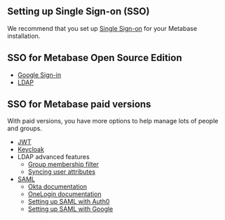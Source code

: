## Setting up Single Sign-on (SSO)

We recommend that you set up [Single Sign-on][sso-def] for your Metabase installation.

## SSO for Metabase Open Source Edition

- [Google Sign-in][google-sign-in]
- [LDAP][ldap]

## SSO for Metabase paid versions

With paid versions, you have more options to help manage lots of people and groups.

- [JWT][jwt]
- [Keycloak][keycloak]
- LDAP advanced features
  - [Group membership filter][ldap-group-membership-filter]
  - [Syncing user attributes][ldap-group-membership-filter]
- [SAML][saml]
  - [Okta documentation](https://developer.okta.com/docs/guides/saml-application-setup/overview/)
  - [OneLogin documentation](https://onelogin.service-now.com/support?id=kb_article&sys_id=83f71bc3db1e9f0024c780c74b961970)
  - [Setting up SAML with Auth0][saml-auth0]
  - [Setting up SAML with Google][saml-google]


[google-sign-in]: ./10-single-sign-on.md#enabling-google-sign-in
[jwt]: ../enterprise-guide/jwt.html
[keycloak]: ../enterprise-guide/sso-keycloak.html
[ldap]: ./10-single-sign-on.md#enabling-ldap-authentication
[ldap-group-membership-filter]: ./10-single-sign-on.html#ldap-group-membership-filter
[ldap-user-attributes]: ./10-single-sign-on.html#syncing-attributes-with-ldap
[saml]: ../enterprise-guide/saml.html
[saml-auth0]: ../enterprise-guide/saml-auth0.html
[saml-google]: ../enterprise-guide/saml-google.html
[sso-def]: /glossary/sso.html
